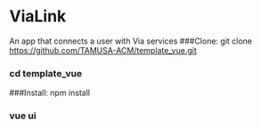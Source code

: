 # ViaLink
An app that connects a user with Via services
###Clone: git clone https://github.com/TAMUSA-ACM/template_vue.git
###       cd template_vue
###Install: npm install
###         vue ui
